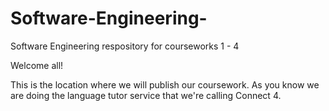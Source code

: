 # Software-Engineering-
Software Engineering respository for courseworks 1 - 4 

Welcome all! 

This is the location where we will publish our coursework. As you know we are doing the language tutor service that we're calling Connect 4. 
